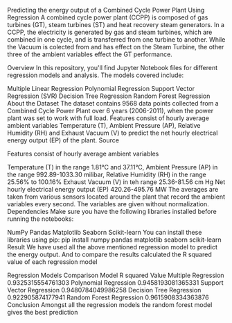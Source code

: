 Predicting the energy output of a Combined Cycle Power Plant Using Regression
A combined cycle power plant (CCPP) is composed of gas turbines (GT), steam turbines (ST) and heat recovery steam generators. In a CCPP, the electricity is generated by gas and steam turbines, which are combined in one cycle, and is transferred from one turbine to another. While the Vacuum is colected from and has effect on the Steam Turbine, the other three of the ambient variables effect the GT performance.

Overview
In this repository, you'll find Jupyter Notebook files for different regression models and analysis. The models covered include:

Multiple Linear Regression
Polynomial Regression
Support Vector Regression (SVR)
Decision Tree Regression
Random Forest Regression
About the Dataset
The dataset contains 9568 data points collected from a Combined Cycle Power Plant over 6 years (2006-2011), when the power plant was set to work with full load. Features consist of hourly average ambient variables Temperature (T), Ambient Pressure (AP), Relative Humidity (RH) and Exhaust Vacuum (V) to predict the net hourly electrical energy output (EP) of the plant. Source

Features consist of hourly average ambient variables

Temperature (T) in the range 1.81°C and 37.11°C,
Ambient Pressure (AP) in the range 992.89-1033.30 milibar,
Relative Humidity (RH) in the range 25.56% to 100.16%
Exhaust Vacuum (V) in teh range 25.36-81.56 cm Hg
Net hourly electrical energy output (EP) 420.26-495.76 MW The averages are taken from various sensors located around the plant that record the ambient variables every second. The variables are given without normalization.
Dependencies
Make sure you have the following libraries installed before running the notebooks:

NumPy
Pandas
Matplotlib
Seaborn
Scikit-learn You can install these libraries using pip:
pip install numpy pandas matplotlib seaborn scikit-learn
Result
We have used all the above mentioned regression model to predict the energy output. And to compare the results calculated the R squared value of each regression model

Regression Models Comparison
Model	R squared Value
Multiple Regression	0.9325315554761303
Polynomial Regression	0.9458193081365331
Support Vector Regression	0.9480784049986258
Decision Tree Regression	0.922905874177941
Random Forest Regression	0.9615908334363876
Conclusion
Amongst all the regression models the random forest model gives the best prediction